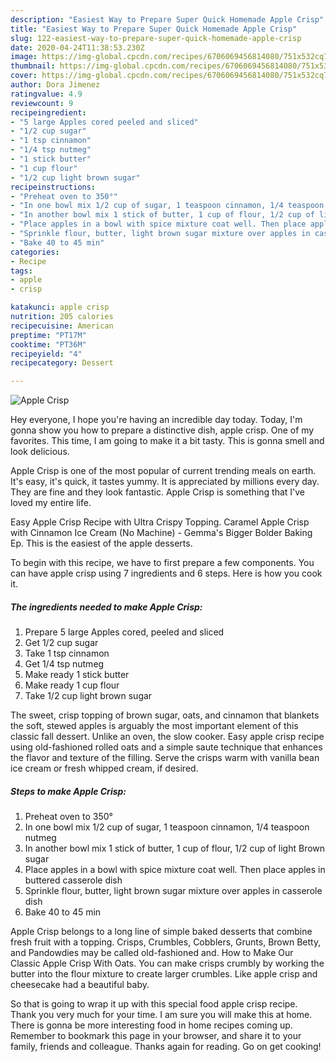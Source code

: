 ```yaml
---
description: "Easiest Way to Prepare Super Quick Homemade Apple Crisp"
title: "Easiest Way to Prepare Super Quick Homemade Apple Crisp"
slug: 122-easiest-way-to-prepare-super-quick-homemade-apple-crisp
date: 2020-04-24T11:38:53.230Z
image: https://img-global.cpcdn.com/recipes/6706069456814080/751x532cq70/apple-crisp-recipe-main-photo.jpg
thumbnail: https://img-global.cpcdn.com/recipes/6706069456814080/751x532cq70/apple-crisp-recipe-main-photo.jpg
cover: https://img-global.cpcdn.com/recipes/6706069456814080/751x532cq70/apple-crisp-recipe-main-photo.jpg
author: Dora Jimenez
ratingvalue: 4.9
reviewcount: 9
recipeingredient:
- "5 large Apples cored peeled and sliced"
- "1/2 cup sugar"
- "1 tsp cinnamon"
- "1/4 tsp nutmeg"
- "1 stick butter"
- "1 cup flour"
- "1/2 cup light brown sugar"
recipeinstructions:
- "Preheat oven to 350°"
- "In one bowl mix 1/2 cup of sugar, 1 teaspoon cinnamon, 1/4 teaspoon nutmeg"
- "In another bowl mix 1 stick of butter, 1 cup of flour, 1/2 cup of light Brown sugar"
- "Place apples in a bowl with spice mixture coat well. Then place apples in buttered casserole dish"
- "Sprinkle flour, butter, light brown sugar mixture over apples in casserole dish"
- "Bake 40 to 45 min"
categories:
- Recipe
tags:
- apple
- crisp

katakunci: apple crisp 
nutrition: 205 calories
recipecuisine: American
preptime: "PT17M"
cooktime: "PT36M"
recipeyield: "4"
recipecategory: Dessert

---
```



![Apple Crisp](https://img-global.cpcdn.com/recipes/6706069456814080/751x532cq70/apple-crisp-recipe-main-photo.jpg)

Hey everyone, I hope you're having an incredible day today. Today, I'm gonna show you how to prepare a distinctive dish, apple crisp. One of my favorites. This time, I am going to make it a bit tasty. This is gonna smell and look delicious.

Apple Crisp is one of the most popular of current trending meals on earth. It's easy, it's quick, it tastes yummy. It is appreciated by millions every day. They are fine and they look fantastic. Apple Crisp is something that I've loved my entire life.

Easy Apple Crisp Recipe with Ultra Crispy Topping. Caramel Apple Crisp with Cinnamon Ice Cream (No Machine) - Gemma&#39;s Bigger Bolder Baking Ep. This is the easiest of the apple desserts.


To begin with this recipe, we have to first prepare a few components. You can have apple crisp using 7 ingredients and 6 steps. Here is how you cook it.

##### The ingredients needed to make Apple Crisp:

1. Prepare 5 large Apples cored, peeled and sliced
1. Get 1/2 cup sugar
1. Take 1 tsp cinnamon
1. Get 1/4 tsp nutmeg
1. Make ready 1 stick butter
1. Make ready 1 cup flour
1. Take 1/2 cup light brown sugar


The sweet, crisp topping of brown sugar, oats, and cinnamon that blankets the soft, stewed apples is arguably the most important element of this classic fall dessert. Unlike an oven, the slow cooker. Easy apple crisp recipe using old-fashioned rolled oats and a simple saute technique that enhances the flavor and texture of the filling. Serve the crisps warm with vanilla bean ice cream or fresh whipped cream, if desired. 

##### Steps to make Apple Crisp:

1. Preheat oven to 350°
1. In one bowl mix 1/2 cup of sugar, 1 teaspoon cinnamon, 1/4 teaspoon nutmeg
1. In another bowl mix 1 stick of butter, 1 cup of flour, 1/2 cup of light Brown sugar
1. Place apples in a bowl with spice mixture coat well. Then place apples in buttered casserole dish
1. Sprinkle flour, butter, light brown sugar mixture over apples in casserole dish
1. Bake 40 to 45 min


Apple Crisp belongs to a long line of simple baked desserts that combine fresh fruit with a topping. Crisps, Crumbles, Cobblers, Grunts, Brown Betty, and Pandowdies may be called old-fashioned and. How to Make Our Classic Apple Crisp With Oats. You can make crisps crumbly by working the butter into the flour mixture to create larger crumbles. Like apple crisp and cheesecake had a beautiful baby. 

So that is going to wrap it up with this special food apple crisp recipe. Thank you very much for your time. I am sure you will make this at home. There is gonna be more interesting food in home recipes coming up. Remember to bookmark this page in your browser, and share it to your family, friends and colleague. Thanks again for reading. Go on get cooking!
